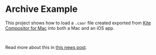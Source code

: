 # Archive Example

This project shows how to load a ``.caar`` file created exported from [Kite Compositor for Mac](https://kiteapp.co) into both a Mac and an iOS app.

<br>

Read more about this in [this news post](https://kiteapp.co/2018/03/30/happy-birthday.html).